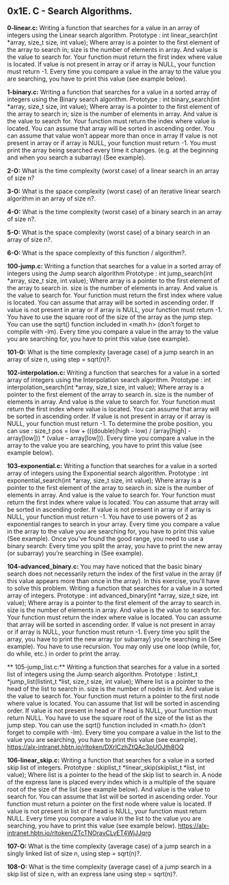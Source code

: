 ## 0x1E. C - Search Algorithms.


**0-linear.c:** Writing a function that searches for a value in an array of integers using the Linear search algorithm.
Prototype : int linear_search(int *array, size_t size, int value);
Where array is a pointer to the first element of the array to search in;
size is the number of elements in array.
And value is the value to search for.
Your function must return the first index where value is located.
If value is not present in array or if array is NULL, your function must return -1.
Every time you compare a value in the array to the value you are searching, you have to print this value (see example below).


**1-binary.c:** Writing a function that searches for a value in a sorted array of integers using the Binary search algorithm.
Prototype : int binary_search(int *array, size_t size, int value);
Where array is a pointer to the first element of the array to search in;
size is the number of elements in array.
And value is the value to search for.
Your function must return the index where value is located.
You can assume that array will be sorted in ascending order.
You can assume that value won’t appear more than once in array
If value is not present in array or if array is NULL, your function must return -1.
You must print the array being searched every time it changes. (e.g. at the beginning and when you search a subarray) (See example).


**2-O:** What is the time complexity (worst case) of a linear search in an array of size n?


**3-O:** What is the space complexity (worst case) of an iterative linear search algorithm in an array of size n?.


**4-O:** What is the time complexity (worst case) of a binary search in an array of size n?.


**5-O:** What is the space complexity (worst case) of a binary search in an array of size n?.


**6-O:** What is the space complexity of this function / algorithm?.


**100-jump.c:** Writing a function that searches for a value in a sorted array of integers using the Jump search algorithm
Prototype : int jump_search(int *array, size_t size, int value);
Where array is a pointer to the first element of the array to search in.
size is the number of elements in array.
And value is the value to search for.
Your function must return the first index where value is located.
You can assume that array will be sorted in ascending order.
If value is not present in array or if array is NULL, your function must return -1.
You have to use the square root of the size of the array as the jump step.
You can use the sqrt() function included in <math.h> (don’t forget to compile with -lm).
Every time you compare a value in the array to the value you are searching for, you have to print this value (see example).


**101-O:** What is the time complexity (average case) of a jump search in an array of size n, using step = sqrt(n)?.


**102-interpolation.c:** Writing a function that searches for a value in a sorted array of integers using the Interpolation search algorithm.
Prototype : int interpolation_search(int *array, size_t size, int value);
Where array is a pointer to the first element of the array to search in.
size is the number of elements in array.
And value is the value to search for.
Your function must return the first index where value is located.
You can assume that array will be sorted in ascending order.
If value is not present in array or if array is NULL, your function must return -1.
To determine the probe position, you can use : size_t pos = low + (((double)(high - low) / (array[high] - array[low])) * (value - array[low])).
Every time you compare a value in the array to the value you are searching, you have to print this value (see example below).


**103-exponential.c:** Writing a function that searches for a value in a sorted array of integers using the Exponential search algorithm.
Prototype : int exponential_search(int *array, size_t size, int value);
Where array is a pointer to the first element of the array to search in.
size is the number of elements in array.
And value is the value to search for.
Your function must return the first index where value is located.
You can assume that array will be sorted in ascending order.
If value is not present in array or if array is NULL, your function must return -1.
You have to use powers of 2 as exponential ranges to search in your array.
Every time you compare a value in the array to the value you are searching for, you have to print this value (See example).
Once you’ve found the good range, you need to use a binary search:
Every time you split the array, you have to print the new array (or subarray) you’re searching in (See example).


**104-advanced_binary.c:** You may have noticed that the basic binary search does not necessarily return the index of the first value in the array (if this value appears more than once in the array). In this exercise, you’ll have to solve this problem.
Writing a function that searches for a value in a sorted array of integers.
Prototype : int advanced_binary(int *array, size_t size, int value);
Where array is a pointer to the first element of the array to search in.
size is the number of elements in array.
And value is the value to search for.
Your function must return the index where value is located.
You can assume that array will be sorted in ascending order.
If value is not present in array or if array is NULL, your function must return -1.
Every time you split the array, you have to print the new array (or subarray) you’re searching in (See example).
You have to use recursion. You may only use one loop (while, for, do while, etc.) in order to print the array.

**
105-jump_list.c:** Writing a function that searches for a value in a sorted list of integers using the Jump search algorithm.
Prototype : listint_t *jump_list(listint_t *list, size_t size, int value);
Where list is a pointer to the head of the list to search in.
size is the number of nodes in list.
And value is the value to search for.
Your function must return a pointer to the first node where value is located.
You can assume that list will be sorted in ascending order.
If value is not present in head or if head is NULL, your function must return NULL.
You have to use the square root of the size of the list as the jump step.
You can use the sqrt() function included in <math.h> (don’t forget to compile with -lm).
Every time you compare a value in the list to the value you are searching, you have to print this value (see example).  https://alx-intranet.hbtn.io/rltoken/DXrlCzhZtQAc3pUOJth8OQ


**106-linear_skip.c:** Writing a function that searches for a value in a sorted skip list of integers.
Prototype : skiplist_t *linear_skip(skiplist_t *list, int value);
Where list is a pointer to the head of the skip list to search in.
A node of the express lane is placed every index which is a multiple of the square root of the size of the list (see example below).
And value is the value to search for.
You can assume that list will be sorted in ascending order.
Your function must return a pointer on the first node where value is located.
If value is not present in list or if head is NULL, your function must return NULL.
Every time you compare a value in the list to the value you are searching, you have to print this value (see example below). https://alx-intranet.hbtn.io/rltoken/ZTcTNOravCLvET4WjJJqrg


**107-O:** What is the time complexity (average case) of a jump search in a singly linked list of size n, using step = sqrt(n)?.


**108-O:** What is the time complexity (average case) of a jump search in a skip list of size n, with an express lane using step = sqrt(n)?.


